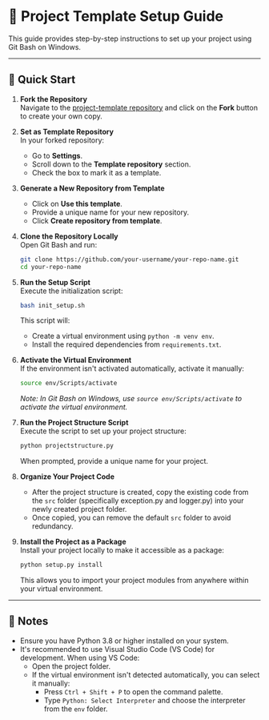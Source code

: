 # 🧱 Project Template Setup Guide

This guide provides step-by-step instructions to set up your project using Git Bash on Windows.

---

## 🚀 Quick Start

1. **Fork the Repository**  
   Navigate to the [project-template repository](https://github.com/Mayukh-Haldar/project-template) and click on the **Fork** button to create your own copy.

2. **Set as Template Repository**  
   In your forked repository:

   - Go to **Settings**.
   - Scroll down to the **Template repository** section.
   - Check the box to mark it as a template.

3. **Generate a New Repository from Template**

   - Click on **Use this template**.
   - Provide a unique name for your new repository.
   - Click **Create repository from template**.

4. **Clone the Repository Locally**  
   Open Git Bash and run:

   ```bash
   git clone https://github.com/your-username/your-repo-name.git
   cd your-repo-name
   ```

5. **Run the Setup Script**  
   Execute the initialization script:

   ```bash
   bash init_setup.sh
   ```

   This script will:

   - Create a virtual environment using `python -m venv env`.
   - Install the required dependencies from `requirements.txt`.

6. **Activate the Virtual Environment**  
   If the environment isn't activated automatically, activate it manually:

   ```bash
   source env/Scripts/activate
   ```

   _Note: In Git Bash on Windows, use `source env/Scripts/activate` to activate the virtual environment._

7. **Run the Project Structure Script**  
   Execute the script to set up your project structure:

   ```bash
   python projectstructure.py
   ```

   When prompted, provide a unique name for your project.

8. **Organize Your Project Code**

   - After the project structure is created, copy the existing code from the `src` folder (specifically exception.py and logger.py) into your newly created project folder.
   - Once copied, you can remove the default `src` folder to avoid redundancy.

9. **Install the Project as a Package**  
   Install your project locally to make it accessible as a package:

   ```bash
   python setup.py install
   ```

   This allows you to import your project modules from anywhere within your virtual environment.

---

## 📌 Notes

- Ensure you have Python 3.8 or higher installed on your system.
- It's recommended to use Visual Studio Code (VS Code) for development. When using VS Code:
  - Open the project folder.
  - If the virtual environment isn't detected automatically, you can select it manually:
    - Press `Ctrl + Shift + P` to open the command palette.
    - Type `Python: Select Interpreter` and choose the interpreter from the `env` folder.

